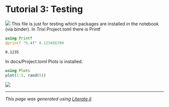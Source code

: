 # Tutorial 3: Testing
[![](https://mybinder.org/badge_logo.svg)](https://mybinder.org/v2/gh/bennibolm/Trixi.jl/tutorials?filepath=binder/t3_testing_repository.ipynb)
This file is just for testing which packages are installed in the notebook (via binder).
In Trixi Project.toml there is Printf

```julia
using Printf
@printf "%.4f" 0.123456789
```

```
0.1235
```

In docs/Project.toml Plots is installed.

```julia
using Plots
plot(1:5, rand(5))
```
![](423885516.png)

---

*This page was generated using [Literate.jl](https://github.com/fredrikekre/Literate.jl).*


